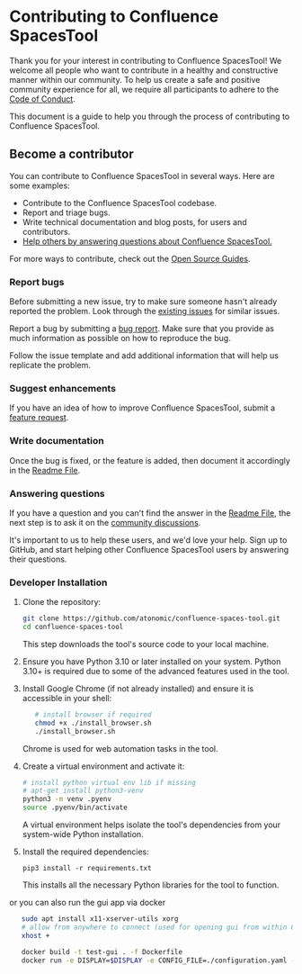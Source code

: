 # Contributing to Confluence SpacesTool

Thank you for your interest in contributing to Confluence SpacesTool! We welcome all people who want to contribute in a healthy and constructive manner within our community. To help us create a safe and positive community experience for all, we require all participants to adhere to the [Code of Conduct](CODE_OF_CONDUCT.md).

This document is a guide to help you through the process of contributing to Confluence SpacesTool.

## Become a contributor

You can contribute to Confluence SpacesTool in several ways. Here are some examples:

- Contribute to the Confluence SpacesTool codebase.
- Report and triage bugs.
- Write technical documentation and blog posts, for users and contributors.
- [Help others by answering questions about Confluence SpacesTool.](https://github.com/orgs/community/discussions/139070)

For more ways to contribute, check out the [Open Source Guides](https://opensource.guide/how-to-contribute/).

### Report bugs

Before submitting a new issue, try to make sure someone hasn't already reported the problem. Look through the [existing issues](https://github.com/atonomic/confluence-spaces-tool/issues) for similar issues.

Report a bug by submitting a [bug report](https://github.com/atonomic/confluence-spaces-tool/issues/new?labels=type%3A+bug&template=0-bug_report.md). Make sure that you provide as much information as possible on how to reproduce the bug.

Follow the issue template and add additional information that will help us replicate the problem.

### Suggest enhancements

If you have an idea of how to improve Confluence SpacesTool, submit a [feature request](https://github.com/atonomic/confluence-spaces-tool/issues/new?assignees=&labels=type%2Ffeature-request&projects=&template=1-feature_requests.md).

### Write documentation

Once the bug is fixed, or the feature is added, then document it accordingly in the [Readme File](README.md).

### Answering questions

If you have a question and you can't find the answer in the [Readme File](README.md), the next step is to ask it on the [community discussions](https://github.com/orgs/community/discussions/139070).

It's important to us to help these users, and we'd love your help. Sign up to GitHub, and start helping other Confluence SpacesTool users by answering their questions.

### Developer Installation

1. Clone the repository:
   ```bash
   git clone https://github.com/atonomic/confluence-spaces-tool.git
   cd confluence-spaces-tool
   ```
   This step downloads the tool's source code to your local machine.

2. Ensure you have Python 3.10 or later installed on your system.
   Python 3.10+ is required due to some of the advanced features used in the tool.

3. Install Google Chrome (if not already installed) and ensure it is accessible in your shell:
   ```bash
      # install browser if required
      chmod +x ./install_browser.sh
      ./install_browser.sh
   ```
   Chrome is used for web automation tasks in the tool.

4. Create a virtual environment and activate it:
   ```bash
   # install python virtual env lib if missing
   # apt-get install python3-venv
   python3 -m venv .pyenv
   source .pyenv/bin/activate
   ```
   A virtual environment helps isolate the tool's dependencies from your system-wide Python installation.

5. Install the required dependencies:
   ```
   pip3 install -r requirements.txt
   ```
   This installs all the necessary Python libraries for the tool to function.

or you can also run the gui app via docker

```bash
   sudo apt install x11-xserver-utils xorg
   # allow from anywhere to connect (used for opening gui from within Container)
   xhost +

   docker build -t test-gui . -f Dockerfile
   docker run -e DISPLAY=$DISPLAY -e CONFIG_FILE=./configuration.yaml -v ./configuration.yaml:/app/configuration.yaml -v ./downloads:/app/downloads -v /tmp/.X11-unix:/tmp/.X11-unix test-gui:latest
```
